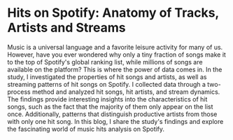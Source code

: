 # Hits on Spotify: Anatomy of Tracks, Artists and Streams

Music is a universal language and a favorite leisure activity for many of us. However, have you ever wondered why only a tiny fraction of songs make it to the top of Spotify's global ranking list, while millions of songs are available on the platform? This is where the power of data comes in. In the study, I investigated the properties of hit songs and artists, as well as streaming patterns of hit songs on Spotify. I collected data through a two-process method and analyzed hit songs, hit artists, and stream dynamics. The findings provide interesting insights into the characteristics of hit songs, such as the fact that the majority of them only appear on the list once. Additionally, patterns that distinguish productive artists from those with only one hit song. In this blog, I share the study's findings and explore the fascinating world of music hits analysis on Spotify.

<!-- IPYNB files and their corresponding purpose:   -->

<!-- 1.IPYNB <-> get top 200 charts (top_200_weekly.csv)  
2.IPYNB <-> extract artist information and audio features (song_features.csv artists_info.csv)  
3.IPYNB <-> Answer research question 1, 2, 6  
4.IPYNB <-> Answer research question 4, 5  
5.IPYNB <-> Answer research question 7  
6.IPYNB <-> Answer research question 3 -->
